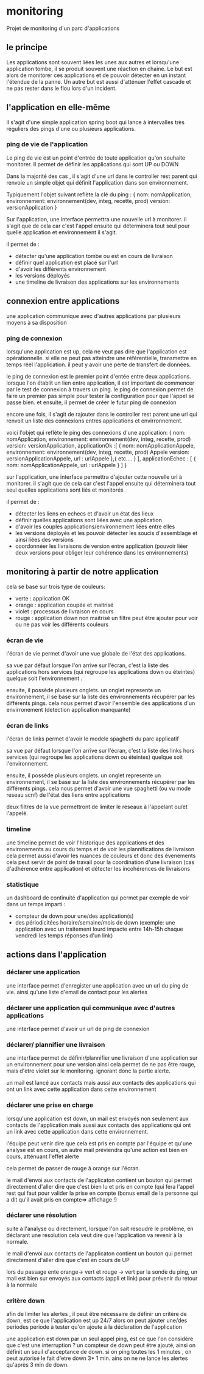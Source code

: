 # monitoring
Projet de monitoring d'un parc d'applications

## le principe

Les applications sont souvent liées les unes aux autres et lorsqu'une application tombe, il se produit souvent une réaction en chaîne.
Le but est alors de monitorer ces applications et de pouvoir détecter en un instant l'étendue de la panne. 
Un autre but est aussi d'atténuer l'effet cascade et ne pas rester dans le flou lors d'un incident.


## l'application en elle-même

Il s'agit d'une simple application spring boot qui lance à intervalles très réguliers des pings d'une ou plusieurs applications.

### ping de vie de l'application

Le ping de vie est un point d'entrée de toute application qu'on souhaite monitorer. Il permet de définir les applications qui sont UP ou DOWN

Dans la majorité des cas , il s'agit d'une url dans le controller rest parent qui renvoie un simple objet qui définit l'application dans son environnement.


Typiquement l'objet suivant reflète la clé du ping :
{
  nom: nomApplication,
  environnement: environnement(dev, integ, recette, prod)
  version: versionApplication
}

Sur l'application, une interface permettra une nouvelle url à monitorer. il s'agit que de cela car c'est l'appel ensuite qui déterminera tout seul pour quelle application et environnement il s'agit.

il permet de :
* détecter qu'une application tombe ou est en cours de livraison
* définir quel application est placé sur l'url
* d'avoir les différents environnement
* les versions déployés
* une timeline de livraison des applications sur les environnements

## connexion entre applications

une application communique avec d'autres applications par plusieurs moyens à sa disposition

### ping de connexion

lorsqu'une application est up, cela ne veut pas dire que l'application est opérationnelle. si elle ne peut pas atteindre une référentielle, transmettre en temps réel l'application. il peut y avoir une perte de transfert de données.

le ping de connexion est le premier point d'entée entre deux applications. lorsque l'on établit un lien entre application, il est important de commencer par le test de connexion à travers un ping. le ping de connexion permet de faire un premier pas simple pour tester la configuration pour que l'appel se passe bien. et ensuite, il permet de créer le futur ping de connexion

encore une fois, il s'agit de rajouter dans le controller rest parent une url qui renvoit un liste des connexions entres applications et envirronnement.

voici l'objet qui reflète le ping des connexions d'une application:
{
  nom: nomApplication,
  environnement: environnement(dev, integ, recette, prod)
  version: versionApplication,
  applicationOk :[
    {
      nom: nomApplicationAppele,
      environnement: environnement(dev, integ, recette, prod) Appele
      version: versionApplicationAppele,
      url : urlAppele
    },{
    etc....
    } 
  ],
  applicationEchec : [
    {
      nom: nomApplicationAppele,
      url : urlAppele
    }
  ]
}

sur l'application,
une interface permettra d'ajouter cette nouvelle url à monitorer. il s'agit que de cela car c'est l'appel ensuite qui déterminera tout seul quelles applications sont liés et monitorés 

il permet de :
* détecter les liens en echecs et d'avoir un état des lieux 
* définir quelles applications sont liées avec une application
* d'avoir les couples applications/environnement liées entre elles
* les versions déployés et les pouvoir détecter les soucis d'assemblage et ainsi liées des versions
* coordonnéer les livraisons de version entre application (pouvoir liéer deux versions pour obliger leur cohérence dans les environnements)


## monitoring à partir de notre application

cela se base sur trois type de couleurs:
* verte : application OK
* orange : application coupée et maitrisé
* violet : processus de livraison en cours
* rouge : application down non maitrisé
un filtre peut être ajouter pour voir ou ne pas voir les différents couleurs

### écran de vie

l'écran de vie permet d'avoir une vue globale de l'état des applications.

sa vue par défaut lorsque l'on arrive sur l'écran, c'est la liste des applications hors services  (qui regroupe les applications down ou éteintes) quelque soit l'environnement . 

ensuite, il possède plusieurs onglets.
un onglet represente un environnement, il se base sur la liste des environnements récupérer par les différents pings. 
cela nous permet d'avoir l'ensemble des applications d'un envirronement (detection application manquante)


### écran de links

l'écran de links permet d'avoir le modele spaghetti du parc applicatif

sa vue par défaut lorsque l'on arrive sur l'écran, c'est la liste des links hors services  (qui regroupe les applications down ou éteintes) quelque soit l'environnement.

ensuite, il possède plusieurs onglets.
un onglet represente un environnement, il se base sur la liste des environnements récupérer par les différents pings. 
cela nous permet d'avoir une vue spaghetti (ou vu mode reseau scnf) de l'état des liens entre applications

deux filtres de la vue permettront de limiter le reseaux à l'appelant ou/et l'appelé.



### timeline

une timeline permet de voir l'historique des applications et des environements au cours du temps et de voir les plannifications de livraison
cela permet aussi d'avoir les nuances de couleurs et donc des évenements 
cela peut servir de point de travail pour la coordination d'une livraison (cas d'adhérence entre application) et détecter les incohérences de livraisons

### statistique 

un dashboard de continuité d'application qui permet par exemple de voir dans un temps imparti :
 * compteur de down pour une/des application(s)
 * des périodicitées horaire/semaine/mois de down (exemple: une application avec un traitement lourd impacte entre 14h-15h  chaque vendredi les temps réponses d'un link)

## actions dans l'application

### déclarer une application

une interface permet d'enregister une application avec un url du ping de vie. ainsi qu'une liste d'email de contact pour les alertes

### déclarer une application qui communique avec d'autres applications

une interface permet d'avoir un url de ping de connexion

### déclarer/ plannifier une livraison

une interface permet de définir/plannifier une livraison d'une application sur un environnement pour une version
ainsi cela permet de ne pas être rouge, mais d'etre violet sur le monitoring. ignorant donc la partie alerte.

un mail est lancé aux contacts mais aussi aux contacts des applications qui ont un link avec cette application dans cette environnement

### déclarer une prise en charge

lorsqu'une application est down, un mail est envoyés non seulement aux contacts de l'application mais aussi aux contacts des applications qui ont un link avec cette application dans cette environnement.

l'équipe peut venir dire que cela est pris en compte par l'équipe et qu'une analyse est en cours, un autre mail préviendra qu'une action est bien en cours, atténuant l'effet alerte

cela permet de passer de rouge à orange sur l'écran.

le mail d'envoi aux contacts de l'applicaton contient un bouton qui permet directement d'aller dire que c'est bien lu et pris en compte (qui fera l'appel rest qui faut pour valider la prise en compte (bonus email de la personne qui a dit qu'il avait pris en compte=> affichage !)

### déclarer une résolution

suite à l'analyse ou directement, lorsque l'on sait resoudre le problème, en déclarant une résolution cela veut dire que l'application va revenir à la normale.

le mail d'envoi aux contacts de l'applicaton contient un bouton qui permet directement d'aller dire que c'est en cours de UP

lors du passage ente orange-> vert et rouge -> vert par la sonde du ping, un mail est bien sur envoyés aux contacts (appli et link) pour prévenir du retour à la normale

### critère down

afin de limiter les alertes , il peut être nécessaire de définir un critère de down, est ce que l'application est up 24/7
alors on peut ajouter une/des periodes periode à tester qu'on ajoute à la déclaration de l'application

une application est down par un seul appel ping, est ce que l'on considère que c'est une interruption ? un compteur de down peut être ajouté, ainsi on définit un seuil d'acceptance de down. si on ping toutes les 1 minutes , on peut autorisé le fait d'etre down 3* 1 min. ains on ne ne lance les alertes qu'après 3 min de down.




 
